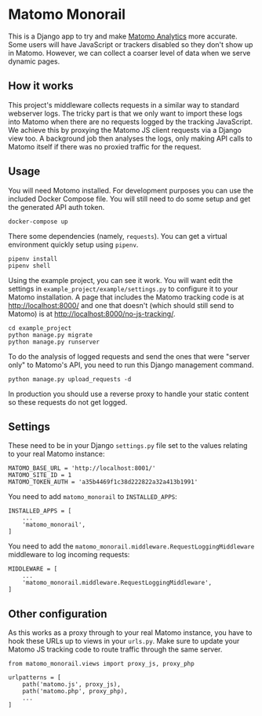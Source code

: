 # Matomo Monorail

This is a Django app to try and make [Matomo Analytics](https://matomo.org/) more accurate. Some users will have JavaScript or trackers disabled so they don't show up in Matomo. However, we can collect a coarser level of data when we serve dynamic pages.


## How it works

This project's middleware collects requests in a similar way to standard webserver logs. The tricky part is that we only want to import these logs into Matomo when there are no requests logged by the tracking JavaScript. We achieve this by proxying the Matomo JS client requests via a Django view too. A background job then analyses the logs, only making API calls to Matomo itself if there was no proxied traffic for the request.


## Usage

You will need Motomo installed. For development purposes you can use the included Docker Compose file. You will still need to do some setup and get the generated API auth token.

    docker-compose up

There some dependencies (namely, `requests`). You can get a virtual environment quickly setup using `pipenv`.

    pipenv install
    pipenv shell

Using the example project, you can see it work. You will want edit the settings in `example_project/example/settings.py` to configure it to your Matomo installation. A page that includes the Matomo tracking code is at [http://localhost:8000/](http://localhost:8000/) and one that doesn't (which should still send to Matomo) is at [http://localhost:8000/no-js-tracking/](http://localhost:8000/no-js-tracking/).

    cd example_project
    python manage.py migrate
    python manage.py runserver

To do the analysis of logged requests and send the ones that were "server only" to Matomo's API, you need to run this Django management command.

    python manage.py upload_requests -d

In production you should use a reverse proxy to handle your static content so these requests do not get logged.


## Settings

These need to be in your Django `settings.py` file set to the values relating to your real Matomo instance:

    MATOMO_BASE_URL = 'http://localhost:8001/'
    MATOMO_SITE_ID = 1
    MATOMO_TOKEN_AUTH = 'a35b4469f1c38d222822a32a413b1991'

You need to add `matomo_monorail` to `INSTALLED_APPS`:

    INSTALLED_APPS = [
        ...
        'matomo_monorail',
    ]

You need to add the `matomo_monorail.middleware.RequestLoggingMiddleware` middleware to log incoming requests:

    MIDDLEWARE = [
        ...
        'matomo_monorail.middleware.RequestLoggingMiddleware',
    ]


## Other configuration

As this works as a proxy through to your real Matomo instance, you have to hook these URLs up to views in your `urls.py`. Make sure to update your Matomo JS tracking code to route traffic through the same server.

    from matomo_monorail.views import proxy_js, proxy_php

    urlpatterns = [
        path('matomo.js', proxy_js),
        path('matomo.php', proxy_php),
        ...
    ]
